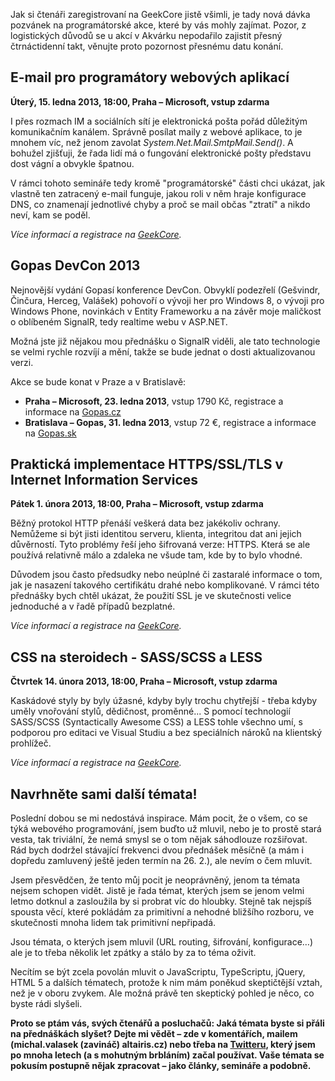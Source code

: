 <!-- dcterms:identifier = aspnetcz#2410 -->
<!-- dcterms:title = Pozvánka na akce: DevCon, E-mail, HTTPS/SSL a SASS/LESS -->
<!-- dcterms:abstract = Pravidelná dávka pozvánek na různé programátorské akce, doplněná výzvou k zadávání témat těch dalších. -->
<!-- np9:categoryId = 6 -->
<!-- x4w:category = Akce a události -->
<!-- np9:authorId = 1 -->
<!-- np9:authorEmail = michal.valasek@altairis.cz -->
<!-- dcterms:creator = Michal Altair Valášek -->
<!-- dcterms:created = 2013-01-08T04:04:56.53+01:00 -->
<!-- dcterms:dateAccepted = 2013-01-08T04:04:59+01:00 -->
<!-- x4w:pictureWidth = 150 -->
<!-- x4w:pictureHeight = 150 -->
<!-- x4w:pictureUrl = /perex-pictures/20130108-pozvanka-na-akce-devcon-e-mail-https-ssl-a-sass-less.jpg -->

Jak si čtenáři zaregistrovaní na GeekCore jistě všimli, je tady nová dávka pozvánek na programátorské akce, které by vás mohly zajímat. Pozor, z logistických důvodů se u akcí v Akvárku nepodařilo zajistit přesný čtrnáctidenní takt, věnujte proto pozornost přesnému datu konání.

## E-mail pro programátory webových aplikací

**Úterý, 15. ledna 2013, 18:00, Praha – Microsoft, vstup zdarma**

I přes rozmach IM a sociálních sítí je elektronická pošta pořád důležitým komunikačním kanálem. Správně posílat maily z webové aplikace, to je mnohem víc, než jenom zavolat *System.Net.Mail.SmtpMail.Send()*. A bohužel zjišťuji, že řada lidí má o fungování elektronické pošty představu dost vágní a obvykle špatnou. 

V rámci tohoto semináře tedy kromě "programátorské" části chci ukázat, jak vlastně ten zatracený e-mail funguje, jakou roli v něm hraje konfigurace DNS, co znamenají jednotlivé chyby a proč se mail občas "ztratí" a nikdo neví, kam se poděl.

*Více informací a registrace na *[*GeekCore*](http://www.geekcore.cz/events/3618)*.*

## Gopas DevCon 2013

Nejnovější vydání Gopasí konference DevCon. Obvyklí podezřelí (Gešvindr, Činčura, Herceg, Valášek) pohovoří o vývoji her pro Windows 8, o vývoji pro Windows Phone, novinkách v Entity Frameworku a na závěr moje maličkost o oblíbeném SignalR, tedy realtime webu v ASP.NET.

Možná jste již nějakou mou přednášku o SignalR viděli, ale tato technologie se velmi rychle rozvíjí a mění, takže se bude jednat o dosti aktualizovanou verzi.

Akce se bude konat v Praze a v Bratislavě:

*   **Praha – Microsoft, 23. ledna 2013**, vstup 1790 Kč, registrace a informace na [Gopas.cz](http://www.gopas.cz/Kurzy/Katalog-kurzu/Bootcamp-Konference-Seminare/Konference-a-seminare/GOPAS-DevCon-2013-DEVCON2013.aspx) 
*   **Bratislava – Gopas, 31. ledna 2013**, vstup 72 €, registrace a informace na [Gopas.sk](http://www.gopas.sk/News/Vyvojari-zbystrite!-GOPAS-DevCon-2013-je-tu!.aspx) 

## Praktická implementace HTTPS/SSL/TLS v Internet Information Services 

**Pátek 1. února 2013, 18:00, Praha – Microsoft, vstup zdarma**

Běžný protokol HTTP přenáší veškerá data bez jakékoliv ochrany. Nemůžeme si být jisti identitou serveru, klienta, integritou dat ani jejich důvěrností. Tyto problémy řeší jeho šifrovaná verze: HTTPS. Která se ale používá relativně málo a zdaleka ne všude tam, kde by to bylo vhodné.

Důvodem jsou často předsudky nebo neúplné či zastaralé informace o tom, jak je nasazení takového certifikátu drahé nebo komplikované. V rámci této přednášky bych chtěl ukázat, že použití SSL je ve skutečnosti velice jednoduché a v řadě případů bezplatné.

*Více informací a registrace na *[*GeekCore*](http://www.geekcore.cz/events/3619)*.*

## CSS na steroidech - SASS/SCSS a LESS

**Čtvrtek 14. února 2013, 18:00, Praha – Microsoft, vstup zdarma**

Kaskádové styly by byly úžasné, kdyby byly trochu chytřejší - třeba kdyby uměly vnořování stylů, dědičnost, proměnné... S pomocí technologií SASS/SCSS (Syntactically Awesome CSS) a LESS tohle všechno umí, s podporou pro editaci ve Visual Studiu a bez speciálních nároků na klientský prohlížeč.

*Více informací a registrace na *[*GeekCore*](http://www.geekcore.cz/events/3621)*.*

## Navrhněte sami další témata!

Poslední dobou se mi nedostává inspirace. Mám pocit, že o všem, co se týká webového programování, jsem buďto už mluvil, nebo je to prostě stará vesta, tak triviální, že nemá smysl se o tom nějak sáhodlouze rozšiřovat. Rád bych dodržel stávající frekvenci dvou přednášek měsíčně (a mám i dopředu zamluvený ještě jeden termín na 26. 2.), ale nevím o čem mluvit.

Jsem přesvědčen, že tento můj pocit je neoprávněný, jenom ta témata nejsem schopen vidět. Jistě je řada témat, kterých jsem se jenom velmi letmo dotknul a zasloužila by si probrat víc do hloubky. Stejně tak nejspíš spousta věcí, které pokládám za primitivní a nehodné bližšího rozboru, ve skutečnosti mnoha lidem tak primitivní nepřipadá.

Jsou témata, o kterých jsem mluvil (URL routing, šifrování, konfigurace…) ale je to třeba několik let zpátky a stálo by za to téma oživit. 

Necítím se být zcela povolán mluvit o JavaScriptu, TypeScriptu, jQuery, HTML 5 a dalších tématech, protože k nim mám poněkud skeptičtější vztah, než je v oboru zvykem. Ale možná právě ten skeptický pohled je něco, co byste rádi slyšeli.

**Proto se ptám vás, svých čtenářů a posluchačů: Jaká témata byste si přáli na přednáškách slyšet? Dejte mi vědět – zde v komentářích, mailem (michal.valasek (zavináč) altairis.cz) nebo třeba na **[**Twitteru**](http://www.twitter.com/ridercz)**, který jsem po mnoha letech (a s mohutným brbláním) začal používat. Vaše témata se pokusím postupně nějak zpracovat – jako články, semináře a podobně.**